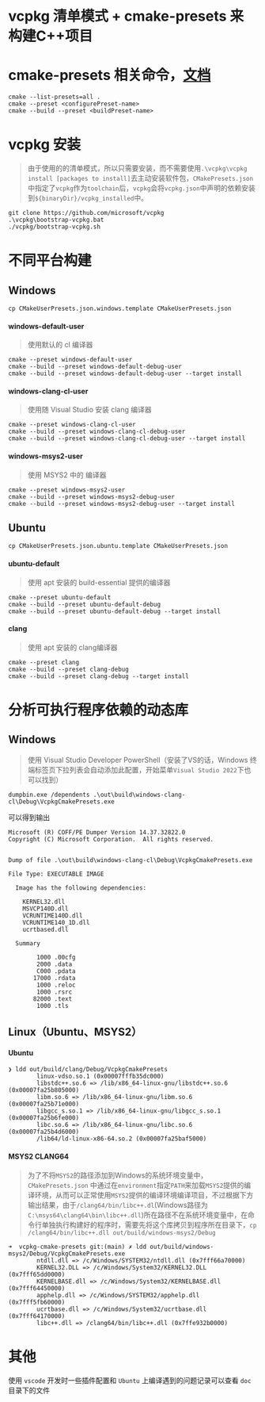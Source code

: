 vcpkg 清单模式 + cmake-presets 来构建C++项目
==========


# cmake-presets 相关命令，[文档](https://cmake.org/cmake/help/latest/manual/cmake-presets.7.html)
```
cmake --list-presets=all .
cmake --preset <configurePreset-name>
cmake --build --preset <buildPreset-name> 
```

# vcpkg 安装
> 由于使用的的清单模式，所以只需要安装，而不需要使用`.\vcpkg\vcpkg install [packages to install]`去主动安装软件包，`CMakePresets.json`中指定了`vcpkg`作为`toolchain`后，`vcpkg`会将`vcpkg.json`中声明的依赖安装到`${binaryDir}/vcpkg_installed`中。
```
git clone https://github.com/microsoft/vcpkg
.\vcpkg\bootstrap-vcpkg.bat
./vcpkg/bootstrap-vcpkg.sh
```

# 不同平台构建
## Windows
```
cp CMakeUserPresets.json.windows.template CMakeUserPresets.json
```
#### windows-default-user
> 使用默认的 cl 编译器
```
cmake --preset windows-default-user
cmake --build --preset windows-default-debug-user
cmake --build --preset windows-default-debug-user --target install
```

#### windows-clang-cl-user
> 使用随 Visual Studio 安装 clang 编译器
```
cmake --preset windows-clang-cl-user
cmake --build --preset windows-clang-cl-debug-user
cmake --build --preset windows-clang-cl-debug-user --target install
```

#### windows-msys2-user
> 使用 MSYS2 中的 编译器
```
cmake --preset windows-msys2-user
cmake --build --preset windows-msys2-debug-user
cmake --build --preset windows-msys2-debug-user --target install
```

## Ubuntu
```
cp CMakeUserPresets.json.ubuntu.template CMakeUserPresets.json
```

#### ubuntu-default
> 使用 apt 安装的 build-essential 提供的编译器
```
cmake --preset ubuntu-default
cmake --build --preset ubuntu-default-debug
cmake --build --preset ubuntu-default-debug --target install
```

#### clang
> 使用 apt 安装的 clang编译器
```
cmake --preset clang
cmake --build --preset clang-debug
cmake --build --preset clang-debug --target install
```

# 分析可执行程序依赖的动态库
## Windows
> 使用 Visual Studio Developer PowerShell（安装了VS的话，Windows 终端标签页下拉列表会自动添加此配置，开始菜单`Visual Studio 2022`下也可以找到）
```
dumpbin.exe /dependents .\out\build\windows-clang-cl\Debug\VcpkgCmakePresets.exe
```
可以得到输出
```
Microsoft (R) COFF/PE Dumper Version 14.37.32822.0
Copyright (C) Microsoft Corporation.  All rights reserved.


Dump of file .\out\build\windows-clang-cl\Debug\VcpkgCmakePresets.exe

File Type: EXECUTABLE IMAGE

  Image has the following dependencies:

    KERNEL32.dll
    MSVCP140D.dll
    VCRUNTIME140D.dll
    VCRUNTIME140_1D.dll
    ucrtbased.dll

  Summary

        1000 .00cfg
        2000 .data
        C000 .pdata
       17000 .rdata
        1000 .reloc
        1000 .rsrc
       82000 .text
        1000 .tls
```

## Linux（Ubuntu、MSYS2）

#### Ubuntu
```
❯ ldd out/build/clang/Debug/VcpkgCmakePresets
        linux-vdso.so.1 (0x00007fffb35dc000)
        libstdc++.so.6 => /lib/x86_64-linux-gnu/libstdc++.so.6 (0x00007fa25b805000)
        libm.so.6 => /lib/x86_64-linux-gnu/libm.so.6 (0x00007fa25b71e000)
        libgcc_s.so.1 => /lib/x86_64-linux-gnu/libgcc_s.so.1 (0x00007fa25b6fe000)
        libc.so.6 => /lib/x86_64-linux-gnu/libc.so.6 (0x00007fa25b4d6000)
        /lib64/ld-linux-x86-64.so.2 (0x00007fa25baf5000)
```

#### MSYS2 CLANG64
> 为了不将`MSYS2`的路径添加到Windows的系统环境变量中，`CMakePresets.json` 中通过在`environment`指定`PATH`来加载`MSYS2`提供的编译环境，从而可以正常使用`MSYS2`提供的编译环境编译项目，不过根据下方输出结果，由于`/clang64/bin/libc++.dl`(Windows路径为`C:\msys64\clang64\bin\libc++.dll`)所在路径不在系统环境变量中，在命令行单独执行构建好的程序时，需要先将这个库拷贝到程序所在目录下，`cp /clang64/bin/libc++.dll out/build/windows-msys2/Debug`
```
➜  vcpkg-cmake-presets git:(main) ✗ ldd out/build/windows-msys2/Debug/VcpkgCmakePresets.exe
        ntdll.dll => /c/Windows/SYSTEM32/ntdll.dll (0x7fff66a70000)
        KERNEL32.DLL => /c/Windows/System32/KERNEL32.DLL (0x7fff65dd0000)
        KERNELBASE.dll => /c/Windows/System32/KERNELBASE.dll (0x7fff64450000)
        apphelp.dll => /c/Windows/SYSTEM32/apphelp.dll (0x7fff5fb60000)
        ucrtbase.dll => /c/Windows/System32/ucrtbase.dll (0x7fff64170000)
        libc++.dll => /clang64/bin/libc++.dll (0x7ffe932b0000)
```

# 其他
使用 `vscode` 开发时一些插件配置和 `Ubuntu` 上编译遇到的问题记录可以查看 `doc` 目录下的文件


